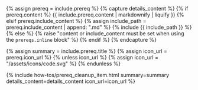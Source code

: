 {% assign prereq = include.prereq %}
{% capture details_content %}
{% if prereq.content %}
{{ include.prereq.content | markdownify | liquify }}
{% elsif prereq.include_content %}
{% assign include_path = prereq.include_content | append: ".md" %}
{% include {{ include_path }} %}
{% else %}
    {% raise "content or include_content must be set when using the `prereqs.inline` block" %}
{% endif %}
{% endcapture %}

{% assign summary = include.prereq.title %}
{% assign icon_url = prereq.icon_url %}
{% unless icon_url %}
{% assign icon_url = "/assets/icons/code.svg" %}
{% endunless %}

{% include how-tos/prereq_cleanup_item.html summary=summary details_content=details_content icon_url=icon_url %}
